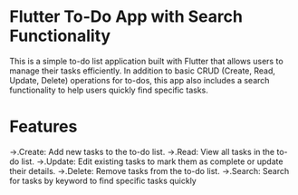 # Flutter To-Do App with Search Functionality
This is a simple to-do list application built with Flutter that allows users to manage their tasks efficiently. In addition to basic CRUD (Create, Read, Update, Delete) operations for to-dos, this app also includes a search functionality to help users quickly find specific tasks.

# Features
->.Create: Add new tasks to the to-do list.
->.Read: View all tasks in the to-do list.
->.Update: Edit existing tasks to mark them as complete or update their details.
->.Delete: Remove tasks from the to-do list.
->.Search: Search for tasks by keyword to find specific tasks quickly
